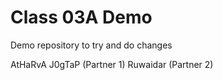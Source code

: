 # Class 03A Demo

Demo repository to try and do changes

AtHaRvA J0gTaP (Partner 1)
Ruwaidar (Partner 2)
